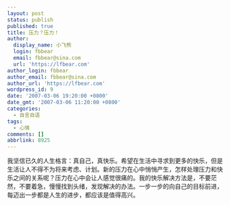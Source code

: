 ```yaml
---
layout: post
status: publish
published: true
title: 压力？压力！
author:
  display_name: 小飞熊
  login: fbbear
  email: fbbear@sina.com
  url: 'https://lfbear.com'
author_login: fbbear
author_email: fbbear@sina.com
author_url: 'https://lfbear.com'
wordpress_id: 9
date: '2007-03-06 19:20:00 +0800'
date_gmt: '2007-03-06 11:20:00 +0800'
categories:
  - 自言自语
tags:
  - 心情
comments: []
abbrlink: 8925
---
```

<p>我坚信已久的人生格言：真自己，真快乐。希望在生活中寻求到更多的快乐，但是生活让人不得不为将来考虑、计划。新的压力在心中悄悄产生，怎样处理压力和快乐之间的关系呢？压力在心中会让人感觉很痛的。我的快乐解决方法是，不要茫然，不要着急，慢慢找到头绪，发现解决的办法。一步一步的向自己的目标前进，每迈出一步都是人生的进步，都应该是值得高兴。</p>

